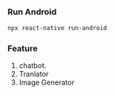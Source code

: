 ### Run Android
```bash
npx react-native run-android
```

### Feature
1. chatbot.
2. Tranlator
3. Image Generator
